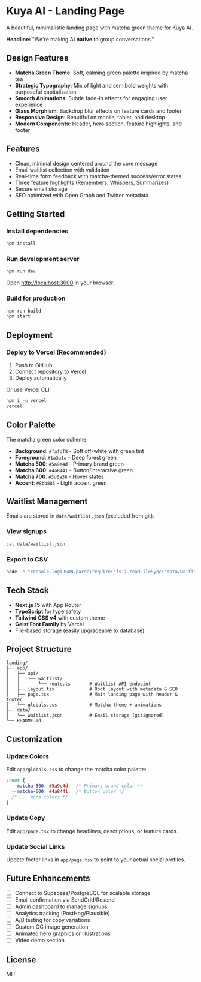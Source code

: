 # Kuya AI - Landing Page

A beautiful, minimalistic landing page with matcha green theme for Kuya AI.

**Headline:** "We're making AI **native** to group conversations."

## Design Features

- **Matcha Green Theme**: Soft, calming green palette inspired by matcha tea
- **Strategic Typography**: Mix of light and semibold weights with purposeful capitalization
- **Smooth Animations**: Subtle fade-in effects for engaging user experience
- **Glass Morphism**: Backdrop blur effects on feature cards and footer
- **Responsive Design**: Beautiful on mobile, tablet, and desktop
- **Modern Components**: Header, hero section, feature highlights, and footer

## Features

- Clean, minimal design centered around the core message
- Email waitlist collection with validation
- Real-time form feedback with matcha-themed success/error states
- Three feature highlights (Remembers, Whispers, Summarizes)
- Secure email storage
- SEO optimized with Open Graph and Twitter metadata

## Getting Started

### Install dependencies

```bash
npm install
```

### Run development server

```bash
npm run dev
```

Open [http://localhost:3000](http://localhost:3000) in your browser.

### Build for production

```bash
npm run build
npm start
```

## Deployment

### Deploy to Vercel (Recommended)

1. Push to GitHub
2. Connect repository to Vercel
3. Deploy automatically

Or use Vercel CLI:

```bash
npm i -g vercel
vercel
```

## Color Palette

The matcha green color scheme:

- **Background**: `#fafdf8` - Soft off-white with green tint
- **Foreground**: `#1a3a1a` - Deep forest green
- **Matcha 500**: `#5a9e4d` - Primary brand green
- **Matcha 600**: `#4a8441` - Button/interactive green
- **Matcha 700**: `#3d6a36` - Hover states
- **Accent**: `#8bb885` - Light accent green

## Waitlist Management

Emails are stored in `data/waitlist.json` (excluded from git).

### View signups

```bash
cat data/waitlist.json
```

### Export to CSV

```bash
node -e "console.log(JSON.parse(require('fs').readFileSync('data/waitlist.json')).map(e => e.email).join('\n'))" > emails.txt
```

## Tech Stack

- **Next.js 15** with App Router
- **TypeScript** for type safety
- **Tailwind CSS v4** with custom theme
- **Geist Font Family** by Vercel
- File-based storage (easily upgradeable to database)

## Project Structure

```
landing/
├── app/
│   ├── api/
│   │   └── waitlist/
│   │       └── route.ts       # Waitlist API endpoint
│   ├── layout.tsx             # Root layout with metadata & SEO
│   ├── page.tsx               # Main landing page with header & footer
│   └── globals.css            # Matcha theme + animations
├── data/
│   └── waitlist.json          # Email storage (gitignored)
└── README.md
```

## Customization

### Update Colors

Edit `app/globals.css` to change the matcha color palette:

```css
:root {
  --matcha-500: #5a9e4d;  /* Primary brand color */
  --matcha-600: #4a8441;  /* Button color */
  /* ... more colors */
}
```

### Update Copy

Edit `app/page.tsx` to change headlines, descriptions, or feature cards.

### Update Social Links

Update footer links in `app/page.tsx` to point to your actual social profiles.

## Future Enhancements

- [ ] Connect to Supabase/PostgreSQL for scalable storage
- [ ] Email confirmation via SendGrid/Resend
- [ ] Admin dashboard to manage signups
- [ ] Analytics tracking (PostHog/Plausible)
- [ ] A/B testing for copy variations
- [ ] Custom OG image generation
- [ ] Animated hero graphics or illustrations
- [ ] Video demo section

## License

MIT
